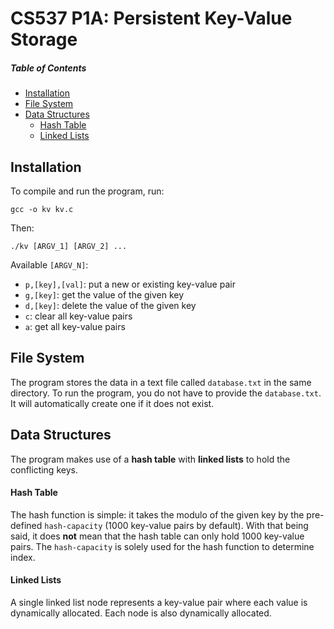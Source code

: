 # CS537 P1A: Persistent Key-Value Storage

##### Table of Contents
* [Installation](#installation)
* [File System](#file_system)
* [Data Structures](#data_structures)
  * [Hash Table](#hash_table)
  * [Linked Lists](#linked_lists)

## Installation
To compile and run the program, run:
<pre><code>gcc -o kv kv.c</code></pre>
Then:
<pre><code>./kv [ARGV_1] [ARGV_2] ... </code></pre>
Available <code>[ARGV_N]</code>:
* <code>p,[key],[val]</code>: put a new or existing key-value pair
* <code>g,[key]</code>: get the value of the given key
* <code>d,[key]</code>: delete the value of the given key
* <code>c</code>: clear all key-value pairs
* <code>a</code>: get all key-value pairs

## File System
The program stores the data in a text file called <code>database.txt</code> in the same directory. To run the program, you do not have to provide the <code>database.txt</code>. It will automatically create one if it does not exist.

## Data Structures
The program makes use of a <b>hash table</b> with <b>linked lists</b> to hold the conflicting keys.

#### Hash Table
The hash function is simple: it takes the modulo of the given key by the pre-defined <code>hash-capacity</code> (1000 key-value pairs by default). With that being said, it does <b>not</b> mean that the hash table can only hold 1000 key-value pairs. The <code>hash-capacity</code> is solely used for the hash function to determine index.

#### Linked Lists
A single linked list node represents a key-value pair where each value is dynamically allocated. Each node is also dynamically allocated.
